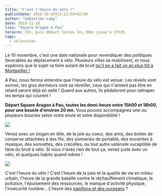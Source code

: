 ```yaml
---
title: "C'est l'heure du vélo !"
publishdate: 2019-10-26T22:23:50+02:00
author: "Sébastien Lamy"
date: 2019-11-10
lieu: "Square Aragon à Pau"
horaire: 15h, puis départ toutes les 30mn jusqu'à 17h30.
tags:
  - vélorution
---
```


Le 10 novembre, c'est une date nationale pour revendiquer des politiques 
favorables au déplacement à vélo. <!--more-->Plusieurs villes se mobilisent, et nous 
espérons que le sujet va faire autant de bruit [qu'il en a fait 
un an plus tôt à Montpellier !][montpellier]

A Pau, nous ferons entendre que l'heure du vélo est venue. Les réveils vont 
sonner, les gros dormeurs vont se réveiller, ceux qui n'aiment pas être en 
retard seront déjà en selle ! Quand aux autres, ils pédaleront pour rattraper 
les temps qui courent !

**Départ Square Aragon à Pau, toutes les demi-heure entre 15h00 et 18h00, pour une 
boucle d'environ 20 mn.** Vous pouvez accompagnez une ou plusieurs boucles 
selon votre envie et votre disponibilité !

![](velo.gif)

Venez avec un slogan en tête, de la joie au coeur, des amis, des boites de 
conserve attachées à des fils, des sonneries de portable, des enceintes à musique, des sonnettes,
des crécelles, ou tout autre ustensile suceptible de faire du bruit à vélo. 
Si vous n'avez rien de tout ça, venez juste avec un vélo, et quelques habits 
quand même !

![](reveil.gif)

C'est l'heure du vélo ! C'est l'heure de la paix et la qualité de vie en milieu 
urbain, l'heure de la grande bataille contre le réchauffement climatique, la pollution, 
l'épuisement des ressources, le manque d'activité physique, l'insécurité 
routière... L'heure des [papillons et des ouragans] ?


[montpellier]: https://www.midilibre.fr/2018/11/10/montpellier-ils-netaient-pas-2-mais-1200-a-manifester-a-velo,4830666.php
[papillons et des ouragans]: https://www.youtube.com/watch?v=YDsLKEado_o